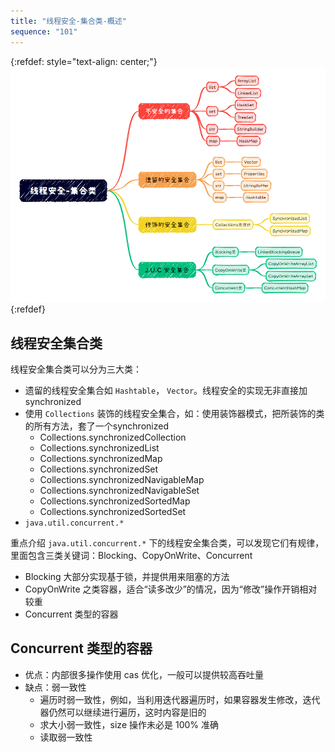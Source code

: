 ```yaml
---
title: "线程安全-集合类-概述"
sequence: "101"
---
```


{:refdef: style="text-align: center;"}
![](/assets/images/java/concurrency/juc/coll/juc-coll-overview.png)
{:refdef}

## 线程安全集合类

线程安全集合类可以分为三大类：

- 遗留的线程安全集合如 `Hashtable`， `Vector`。线程安全的实现无非直接加synchronized
- 使用 `Collections` 装饰的线程安全集合，如：使用装饰器模式，把所装饰的类的所有方法，套了一个synchronized
    - Collections.synchronizedCollection
    - Collections.synchronizedList
    - Collections.synchronizedMap
    - Collections.synchronizedSet
    - Collections.synchronizedNavigableMap
    - Collections.synchronizedNavigableSet
    - Collections.synchronizedSortedMap
    - Collections.synchronizedSortedSet
- `java.util.concurrent.*`

重点介绍 `java.util.concurrent.*` 下的线程安全集合类，可以发现它们有规律，
里面包含三类关键词：Blocking、CopyOnWrite、Concurrent

- Blocking 大部分实现基于锁，并提供用来阻塞的方法
- CopyOnWrite 之类容器，适合“读多改少”的情况，因为“修改”操作开销相对较重
- Concurrent 类型的容器

## Concurrent 类型的容器

- 优点：内部很多操作使用 cas 优化，一般可以提供较高吞吐量
- 缺点：弱一致性
    - 遍历时弱一致性，例如，当利用迭代器遍历时，如果容器发生修改，迭代器仍然可以继续进行遍历，这时内容是旧的
    - 求大小弱一致性，size 操作未必是 100% 准确
    - 读取弱一致性

